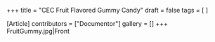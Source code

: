 +++
title = "CEC Fruit Flavored Gummy Candy"
draft = false
tags = [ ]

[Article]
contributors = ["Documentor"]
gallery = []
+++
<gallery>
FruitGummy.jpg|Front
</gallery>